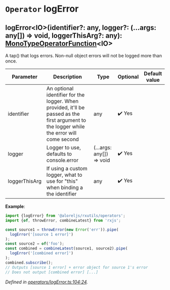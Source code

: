 # `Operator` logError

## logError\<IO>(identifier?: any, logger?: (...args: any[]) => void, loggerThisArg?: any): [MonoTypeOperatorFunction](https://rxjs.dev/api/index/interface/MonoTypeOperatorFunction)\<IO>

A tap() that logs errors. Non-null object errors will not be logged more than once.

| **Parameter** | **Description** | **Type** | **Optional** | **Default value** |
|---------------|-----------------|----------|--------------|-------------------|
| identifier | An optional identifier for the logger. When provided, it'll be passed as the first argument to the logger while the error will come second | <span>any</span> | :heavy_check_mark: Yes |  |
| logger | Logger to use, defaults to console.error | <span>(...args: any[]) => void</span> | :heavy_check_mark: Yes |  |
| loggerThisArg | If using a custom logger, what to use for "this" when binding a the identifier | <span>any</span> | :heavy_check_mark: Yes |  |

**Example**:
```typescript
import {logError} from '@aloreljs/rxutils/operators';
import {of, throwError, combineLatest} from 'rxjs';

const source1 = throwError(new Error('err')).pipe(
  logError('[source 1 error]')
);
const source2 = of('foo');
const combined = combineLatest(source1, source2).pipe(
  logError('[combined error]')
);
combined.subscribe();
// Outputs [source 1 error] + error object for source 1's error
// Does not output [combined error] [...]
```

*Defined in [operators/logError.ts:104:24](https://github.com/Alorel/rxutils/blob/facf3d7/src/operators/logError.ts#L104).*